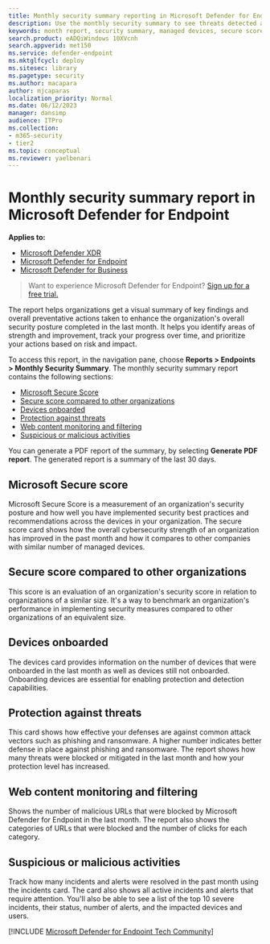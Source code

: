 ```yaml
---
title: Monthly security summary reporting in Microsoft Defender for Endpoint
description: Use the monthly security summary to see threats detected and prevented, current status from Microsoft Secure Score, and recommended actions.
keywords: month report, security summary, managed devices, secure score, incidents
search.product: eADQiWindows 10XVcnh
search.appverid: met150
ms.service: defender-endpoint
ms.mktglfcycl: deploy
ms.sitesec: library
ms.pagetype: security
ms.author: macapara
author: mjcaparas
localization_priority: Normal
ms.date: 06/12/2023
manager: dansimp
audience: ITPro
ms.collection: 
- m365-security
- tier2
ms.topic: conceptual
ms.reviewer: yaelbenari
---
```


# Monthly security summary report in Microsoft Defender for Endpoint

**Applies to:**

- [Microsoft Defender XDR](https://go.microsoft.com/fwlink/?linkid=2118804)
- [Microsoft Defender for Endpoint](https://go.microsoft.com/fwlink/p/?linkid=2154037)
- [Microsoft Defender for Business](../defender-business/mdb-overview.md)

> Want to experience Microsoft Defender for Endpoint? [Sign up for a free trial.](https://signup.microsoft.com/create-account/signup?products=7f379fee-c4f9-4278-b0a1-e4c8c2fcdf7e&ru=https://aka.ms/MDEp2OpenTrial?ocid=docs-wdatp-exposedapis-abovefoldlink)


The report helps organizations get a visual summary of key findings and overall preventative actions taken to enhance the organization's overall security posture completed in the last month. It helps you identify areas of strength and improvement, track your progress over time, and prioritize your actions based on risk and impact.  

To access this report, in the navigation pane, choose **Reports > Endpoints > Monthly Security Summary**. The monthly security summary report contains the following sections:

- [Microsoft Secure Score](#microsoft-secure-score)
- [Secure score compared to other organizations](#secure-score-compared-to-other-organizations)
- [Devices onboarded](#devices-onboarded)
- [Protection against threats](#protection-against-threats)
- [Web content monitoring and filtering](#web-content-monitoring-and-filtering)
- [Suspicious or malicious activities](#suspicious-or-malicious-activities)


You can generate a PDF report of the summary, by selecting **Generate PDF report**. The generated report is a summary of the last 30 days.

## Microsoft Secure score
Microsoft Secure Score is a measurement of an organization's security posture and how well you have implemented security best practices and recommendations across the devices in your organization. The secure score card shows how the overall cybersecurity strength of an organization has improved in the past month and how it compares to other companies with similar number of managed devices.

## Secure score compared to other organizations 
This score is an evaluation of an organization's security score in relation to organizations of a similar size. It's a way to benchmark an organization's performance in implementing security measures compared to other organizations of an equivalent size. 


## Devices onboarded
The devices card provides information on the number of devices that were onboarded in the last month as well as devices still not onboarded. Onboarding devices are essential for enabling protection and detection capabilities. 

## Protection against threats
This card shows how effective your defenses are against common attack vectors such as phishing and ransomware. A higher number indicates better defense in place against phishing and ransomware. The report shows how many threats were blocked or mitigated in the last month and how your protection level has increased.

## Web content monitoring and filtering 
Shows the number of malicious URLs that were blocked by Microsoft Defender for Endpoint in the last month. The report also shows the categories of URLs that were blocked and the number of clicks for each category.

## Suspicious or malicious activities
Track how many incidents and alerts were resolved in the past month using the incidents card. The card also shows all active incidents and alerts that require attention. You'll also be able to see a list of the top 10 severe incidents, their status, number of alerts, and the impacted devices and users. 


 
[!INCLUDE [Microsoft Defender for Endpoint Tech Community](../../includes/defender-mde-techcommunity.md)]
